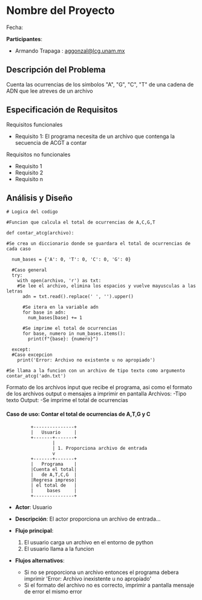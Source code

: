 # Nombre del Proyecto

Fecha:

**Participantes**:

- Armando Trapaga : aggonzal@lcg.unam.mx

## Descripción del Problema

Cuenta las ocurrencias de los símbolos "A", "G", "C", "T" de una cadena de ADN que lee atreves de  un archivo 


## Especificación de Requisitos

Requisitos funcionales

- Requisito 1: El programa necesita de un archivo que contenga la secuencia de ACGT a contar

Requisitos no funcionales

- Requisito 1
- Requisito 2
- Requisito n



## Análisis y Diseño


```
# Logica del codigo

#Funcion que calcula el total de ocurrencias de A,C,G,T

def contar_atcg(archivo):

#Se crea un diccionario donde se guardara el total de ocurrencias de cada caso

  num_bases = {'A': 0, 'T': 0, 'C': 0, 'G': 0} 
  
  #Caso general
  try:
    with open(archivo, 'r') as txt:
    #Se lee el archivo, elimina los espacios y vuelve mayusculas a las letras
      adn = txt.read().replace(' ', '').upper()
      
      #Se itera en la variable adn 
      for base in adn:
        num_bases[base] += 1
      
      #Se imprime el total de ocurrencias
      for base, numero in num_bases.items():
        print(f"{base}: {numero}")
  
  except:
  #Caso excepcion
    print('Error: Archivo no existente u no apropiado')

#Se llama a la funcion con un archivo de tipo texto como argumento
contar_atcg('adn.txt')

```

Formato de los archivos input que recibe el programa, asi como el formato de los archivos output o mensajes a imprimir en pantalla
Archivos:
-Tipo texto
Output:
-Se imprime el total de ocurrencias

#### Caso de uso: Contar el total de ocurrencias de A,T,G y C

```
         +---------------+
         |   Usuario     |
         +-------+-------+
                 |
                 | 1. Proporciona archivo de entrada
                 v
         +-------+-------+
         |   Programa    |
         |Cuenta el total|
         |   de A,T,C,G  |
         |Regresa impreso|
         | el total de   |
         |     bases     |
         +---------------+
```

- **Actor**: Usuario
- **Descripción**: El actor proporciona un archivo de entrada...
- **Flujo principal**:

	1. El usuario carga un archivo en el entorno de python
	2. El usuario llama a la funcion 
	
- **Flujos alternativos**:
	- Si no se proporciona un archivo entonces el programa debera imprimir 'Error: Archivo inexistente u no apropiado'
	- Si el formato del archivo no es correcto, imprimir a pantalla mensaje de error el mismo error
                

